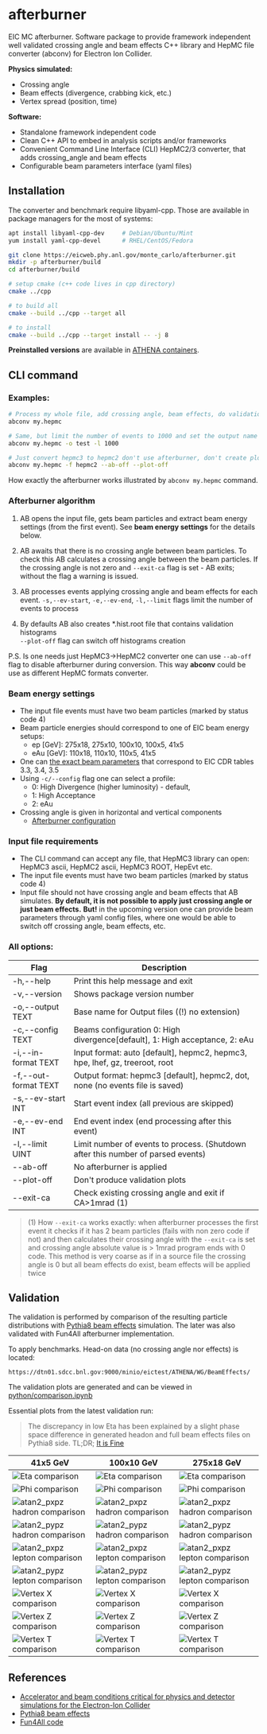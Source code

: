 # afterburner

EIC MC afterburner. Software package to provide framework independent
well validated crossing angle and beam effects C++ library and HepMC file converter (abconv) 
for Electron Ion Collider. 

**Physics simulated:**
- Crossing angle
- Beam effects (divergence, crabbing kick, etc.)
- Vertex spread (position, time)


**Software:**
- Standalone framework independent code
- Clean C++ API to embed in analysis scripts and/or frameworks
- Convenient Command Line Interface (CLI) HepMC2/3 converter, that adds crossing_angle and beam effects
- Configurable beam parameters interface (yaml files)


## Installation

The converter and benchmark require libyaml-cpp. Those are available in package managers for the most of systems:

```bash 
apt install libyaml-cpp-dev     # Debian/Ubuntu/Mint
yum install yaml-cpp-devel      # RHEL/CentOS/Fedora
```


```bash
git clone https://eicweb.phy.anl.gov/monte_carlo/afterburner.git
mkdir -p afterburner/build
cd afterburner/build

# setup cmake (c++ code lives in cpp directory) 
cmake ../cpp

# to build all
cmake --build ../cpp --target all

# to install
cmake --build ../cpp --target install -- -j 8
```

**Preinstalled versions** are available in [ATHENA containers](https://doc.athena-eic.org/en/latest/overview/containers.html). 


## CLI command

### Examples:

```bash
# Process my whole file, add crossing angle, beam effects, do validation plots
abconv my.hepmc

# Same, but limit the number of events to 1000 and set the output name as 'test'
abconv my.hepmc -o test -l 1000

# Just convert hepmc3 to hepmc2 don't use afterburner, don't create plots
abconv my.hepmc -f hepmc2 --ab-off --plot-off 
```

How exactly the afterburner works illustrated by `abconv my.hepmc` command. 


### Afterburner algorithm

1. AB opens the input file, gets beam particles and extract beam energy settings (from the first event). 
   See **beam energy settings** for the details below.

2. AB awaits that there is no crossing angle between beam particles. To check this 
   AB calculates a crossing angle between the beam particles. If the crossing angle is not zero
   and `--exit-ca` flag is set - AB exits; without the flag a warning is issued.

3. AB processes events applying crossing angle and beam effects for each event. 
   `-s,--ev-start`, `-e,--ev-end`, `-l,--limit` flags limit the number of events to process

4. By defaults AB also creates *.hist.root file that contains validation histograms  
   `--plot-off` flag can switch off histograms creation


P.S. Is one needs just HepMC3->HepMC2 converter one can use `--ab-off` flag to disable 
afterburner during conversion. This way **abconv** could be use as different HepMC formats
converter.


### Beam energy settings

- The input file events must have two beam particles (marked by status code 4)
- Beam particle energies should correspond to one of EIC beam energy setups:
  - ep \[GeV\]: 275x18, 275x10, 100x10, 100x5, 41x5
  - eAu \[GeV\]: 110x18, 110x10, 110x5, 41x5
- One can [the exact beam parameters](https://eicweb.phy.anl.gov/monte_carlo/afterburner/-/blob/main/cpp/afterburner/EicConfigurator.cc)
  that correspond to EIC CDR tables 3.3, 3.4, 3.5
- Using `-c/--config` flag one can select a profile:
  - 0: High Divergence (higher luminosity) - default,
  - 1: High Acceptance
  - 2: eAu
- Crossing angle is given in horizontal and vertical components
  - [Afterburner configuration](https://eicweb.phy.anl.gov/monte_carlo/afterburner/-/blob/main/cpp/afterburner/AfterburnerConfig.hh)
  

### Input file requirements

- The CLI command can accept any file, that HepMC3 library can open:
  HepMC3 ascii, HepMC2 ascii, HepMC3 ROOT, HepEvt etc. 
- The input file events must have two beam particles (marked by status code 4)
- Input file should not have crossing angle and beam effects that AB simulates.
  **By default, it is not possible to apply just crossing angle or just beam effects.**
  **But!** in the upcoming version one can provide beam parameters through yaml config files,
  where one would be able to switch off crossing angle, beam effects, etc. 


### All options:

| Flag                 | Description                               |
|----------------------|-------------------------------------------|
| -h,--help            | Print this help message and exit|
| -v,--version         | Shows package version number |
| -o,--output TEXT     | Base name for Output files ((!) no extension)|
| -c,--config TEXT     | Beams configuration 0: High divergence\[default\], 1: High acceptance, 2: eAu|
| -i,--in-format TEXT  | Input format: auto \[default\], hepmc2, hepmc3, hpe, lhef, gz, treeroot, root|
| -f,--out-format TEXT | Output format: hepmc3 \[default\], hepmc2, dot, none (no events file is saved)|
| -s,--ev-start INT    | Start event index (all previous are skipped)|
| -e,--ev-end INT      | End event index (end processing after this event)|
| -l,--limit UINT      | Limit number of events to process. (Shutdown after this number of parsed events)|
| --ab-off             | No afterburner is applied|
| --plot-off           | Don't produce validation plots|
| --exit-ca            | Check existing crossing angle and exit if CA>1mrad (1) |


> (1) How `--exit-ca` works exactly: when afterburner processes the first event it checks if 
> it has 2 beam particles (fails with non zero code if not) and then calculates their crossing angle
> with the `--exit-ca` is set and crossing angle absolute value is > 1mrad program ends with 0 code.
> This method is very coarse as if in a source file the crossing angle is 0 but all beam effects do exist,
> beam effects will be applied twice

## Validation

The validation is performed by comparison of the resulting particle distributions with
[Pythia8 beam effects](https://github.com/bspage912/eicSimuBeamEffects) simulation. 
The later was also validated with Fun4All afterburner implementation. 


To apply benchmarks. Head-on data (no crossing angle nor effects) is located:

```
https://dtn01.sdcc.bnl.gov:9000/minio/eictest/ATHENA/WG/BeamEffects/
```

The validation plots are generated and can be viewed in [python/comparison.ipynb](python/comparison.ipynb)

Essential plots from the latest validation run: 

> The discrepancy in low Eta has been explained by a slight phase space difference
> in generated headon and full beam effects files on Pythia8 side. 
> TL;DR; [It is Fine](https://cdn.vox-cdn.com/thumbor/qQPUPBlaiVYrsXg5QM1QQYVgH34=/0x0:900x500/1400x1400/filters:focal(378x178:522x322):format(jpeg)/cdn.vox-cdn.com/uploads/chorus_image/image/49493993/this-is-fine.0.jpg)

<table>
  <thead>
    <tr>
      <th>41x5 GeV</th>
      <th>100x10 GeV</th>
      <th>275x18 GeV</th>
    </tr>
  </thead>
  <tr>
    <td><img src="python/pics/41x5_eta_comparison.png" alt="Eta comparison"/></td>
    <td><img src="python/pics/100x10_eta_comparison.png" alt="Eta comparison"/></td>
    <td><img src='python/pics/275x18_eta_comparison.png' alt="Eta comparison"/></td>
  </tr>
  <tr>
    <td><img src="python/pics/41x5_phi_comparison.png" alt="Phi comparison"/></td>
    <td><img src="python/pics/100x10_phi_comparison.png" alt="Phi comparison"/></td>
    <td><img src='python/pics/275x18_phi_comparison.png' alt="Phi comparison"/></td>
  </tr>
  <tr>
    <td><img src="python/pics/41x5_atan2_pxpz_hadron.png" alt="atan2_pxpz hadron comparison"/></td>
    <td><img src="python/pics/100x10_atan2_pxpz_hadron.png" alt="atan2_pxpz hadron comparison"/></td>
    <td><img src='python/pics/275x18_atan2_pxpz_hadron.png' alt="atan2_pxpz hadron comparison"/></td>
  </tr>
  <tr>
    <td><img src="python/pics/41x5_atan2_pypz_hadron.png" alt="atan2_pypz hadron comparison"/></td>
    <td><img src="python/pics/100x10_atan2_pypz_hadron.png" alt="atan2_pypz hadron comparison"/></td>
    <td><img src='python/pics/275x18_atan2_pypz_hadron.png' alt="atan2_pypz hadron comparison"/></td>
  </tr>
  <tr>
    <td><img src="python/pics/41x5_atan2_pxpz_lepton.png" alt="atan2_pxpz lepton comparison"/></td>
    <td><img src="python/pics/100x10_atan2_pxpz_lepton.png" alt="atan2_pxpz lepton comparison"/></td>
    <td><img src='python/pics/275x18_atan2_pxpz_lepton.png' alt="atan2_pxpz lepton comparison"/></td>
  </tr>
  <tr>
    <td><img src="python/pics/41x5_atan2_pypz_lepton.png" alt="atan2_pypz lepton comparison"/></td>
    <td><img src="python/pics/100x10_atan2_pypz_lepton.png" alt="atan2_pypz lepton comparison"/></td>
    <td><img src='python/pics/275x18_atan2_pypz_lepton.png' alt="atan2_pypz lepton comparison"/></td>
  </tr>
  <tr>
    <td><img src="python/pics/41x5_vtx_x_comparison.png"   alt="Vertex X comparison"/></td>
    <td><img src="python/pics/100x10_vtx_x_comparison.png" alt="Vertex X comparison"/></td>
    <td><img src='python/pics/275x18_vtx_x_comparison.png' alt="Vertex X comparison"/></td>
  </tr>
  <tr>
    <td><img src="python/pics/41x5_vtx_z_comparison.png" alt="Vertex Z comparison"/></td>
    <td><img src="python/pics/100x10_vtx_z_comparison.png" alt="Vertex Z comparison"/></td>
    <td><img src='python/pics/275x18_vtx_z_comparison.png' alt="Vertex Z comparison"/></td>
  </tr>
<tr>
    <td><img src="python/pics/41x5_vtx_t_comparison.png"   alt="Vertex T comparison"/></td>
    <td><img src="python/pics/100x10_vtx_t_comparison.png" alt="Vertex T comparison"/></td>
    <td><img src='python/pics/275x18_vtx_t_comparison.png' alt="Vertex T comparison"/></td>
  </tr>
</table>

## References

- [Accelerator and beam conditions critical for physics and detector simulations for the Electron-Ion Collider](https://github.com/eic/documents/blob/master/reports/general/Note-Simulations-BeamEffects.pdf)
- [Pythia8 beam effects](https://github.com/bspage912/eicSimuBeamEffects/blob/headonTestJin/Pythia8/PythiaBeamShape.cxx)
- [Fun4All code](https://github.com/sPHENIX-Collaboration/coresoftware/pull/1251)
